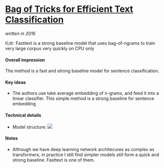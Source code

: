 # [Bag of Tricks for Efficient Text Classification](https://arxiv.org/abs/1607.01759)

_written in 2016_

tl;dr: Fasttext is a strong baseline model that uses bag-of-ngrams to train very large corpus very quickly on CPU only

#### Overall impression
The method is a fast and strong baseline model for sentence classification.

#### Key ideas
- The authors use take average embedding of n-grams, and feed it into a linear classifier. This simple method is a strong baseline for sentence embedding

#### Technical details
- Model structure:
![](https://www.researchgate.net/publication/332287010/figure/fig1/AS:745599720775681@1554776234492/Model-architecture-of-FastText-for-a-post-with-N-n-gram-features-x-1-x-N-The.png)

#### Notes
- Although we have deep learning network architecures as complex as transformers, in practice I still find simpler models still form a quick and strong baseline. Fasttext is one of them. 
